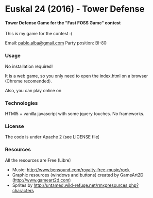 Euskal 24 (2016) - Tower Defense
===========================

#### Tower Defense Game  for the "Fast FOSS Game" contest ####

This is my game for the contest :)

Email: pablo.alba@gmail.com
Party position: BI-80


### Usage ###

No installation required!

It is a web game, so you only need to open the index.html on a browser (Chrome recomended).

Also, you can play online on:



### Technologies ###

HTMl5 + vanilla javascript with some jquery touches. No frameworks.


### License ###

The code is under Apache 2 (see LICENSE file)

### Resources ###

All the resources are Free (Libre)

* Music: http://www.bensound.com/royalty-free-music/rock
* Graphic resources (windows and buttons) created by GameArt2D (http://www.gameart2d.com)
* Sprites by http://untamed.wild-refuge.net/rmxpresources.php?characters
